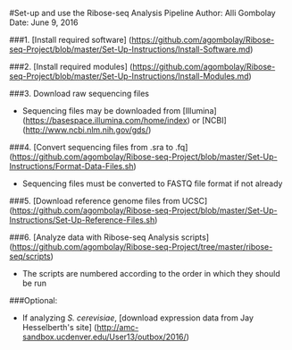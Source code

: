 #Set-up and use the Ribose-seq Analysis Pipeline
Author: Alli Gombolay  
Date: June 9, 2016

###1. [Install required software] (https://github.com/agombolay/Ribose-seq-Project/blob/master/Set-Up-Instructions/Install-Software.md)

###2. [Install required modules] (https://github.com/agombolay/Ribose-seq-Project/blob/master/Set-Up-Instructions/Install-Modules.md)

###3. Download raw sequencing files
* Sequencing files may be downloaded from [Illumina] (https://basespace.illumina.com/home/index) or [NCBI] (http://www.ncbi.nlm.nih.gov/gds/)

###4. [Convert sequencing files from .sra to .fq] (https://github.com/agombolay/Ribose-seq-Project/blob/master/Set-Up-Instructions/Format-Data-Files.sh)
* Sequencing files must be converted to FASTQ file format if not already

###5. [Download reference genome files from UCSC] (https://github.com/agombolay/Ribose-seq-Project/blob/master/Set-Up-Instructions/Set-Up-Reference-Files.sh)

###6. [Analyze data with Ribose-seq Analysis scripts] (https://github.com/agombolay/Ribose-seq-Project/tree/master/ribose-seq/scripts)
* The scripts are numbered according to the order in which they should be run

###Optional:
* If analyzing *S. cerevisiae*, [download expression data from Jay Hesselberth's site] (http://amc-sandbox.ucdenver.edu/User13/outbox/2016/)
